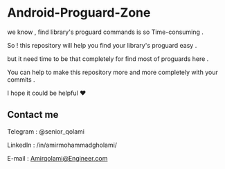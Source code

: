# Android-Proguard-Zone

we know , find library's proguard commands is so Time-consuming .

So ! this repository will help you find your library's proguard easy .

but it need time to be that completely for find most of proguards here .

You can help to make this repository more and more completely with your commits .

I hope it could be helpful ❤ 

## Contact me

Telegram : @senior_qolami

LinkedIn : /in/amirmohammadgholami/

E-mail : Amirqolami@Engineer.com 


